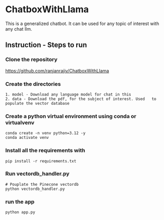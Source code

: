 # ChatboxWithLlama

This is a generalized chatbot. It can be used for any topic of interest with any chat llm.

## Instruction - Steps to run

### Clone the repository
https://github.com/ranjanrajiv/ChatboxWithLlama


### Create the directories
    1. model - Download any language model for chat in this
    2. data - Download the pdf, for the subject of interest. Used   to populate the vector database

### Create a python virtual environment using conda or virtualvenv
    conda create -n venv python=3.12 -y
    conda activate venv

### Install all the requirements with
    pip install -r requirements.txt


### Run vectordb_handler.py
    # Pouplate the Pinecone vectordb
    python vectordb_handler.py

### run the app
    python app.py
